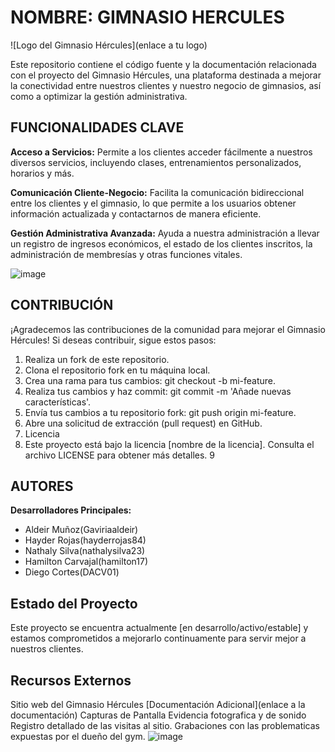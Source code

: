 # NOMBRE: GIMNASIO HERCULES

![Logo del Gimnasio Hércules](enlace a tu logo)

Este repositorio contiene el código fuente y la documentación relacionada con el proyecto del Gimnasio Hércules, una plataforma destinada a mejorar la conectividad entre nuestros clientes y nuestro negocio de gimnasios, así como a optimizar la gestión administrativa.

## FUNCIONALIDADES CLAVE

**Acceso a Servicios:**  Permite a los clientes acceder fácilmente a nuestros diversos servicios, incluyendo clases, entrenamientos personalizados, horarios y más.

**Comunicación Cliente-Negocio:**  Facilita la comunicación bidireccional entre los clientes y el gimnasio, lo que permite a los usuarios obtener información actualizada y contactarnos de manera eficiente.

**Gestión Administrativa Avanzada:**  Ayuda a nuestra administración a llevar un registro de ingresos económicos, el estado de los clientes inscritos, la administración de membresías y otras funciones vitales.

![image](https://github.com/hayderrojas84/GIMNASIO_/assets/115327530/3e7ab246-8690-4639-8ea3-9ca4b0fbf110)


## CONTRIBUCIÓN

¡Agradecemos las contribuciones de la comunidad para mejorar el Gimnasio Hércules! Si deseas contribuir, sigue estos pasos:

1. Realiza un fork de este repositorio.
2. Clona el repositorio fork en tu máquina local.
3. Crea una rama para tus cambios: git checkout -b mi-feature.
4. Realiza tus cambios y haz commit: git commit -m 'Añade nuevas características'.
5. Envía tus cambios a tu repositorio fork: git push origin mi-feature.
6. Abre una solicitud de extracción (pull request) en GitHub.
7. Licencia
8. Este proyecto está bajo la licencia [nombre de la licencia]. Consulta el archivo LICENSE para obtener más detalles.
9

## AUTORES

**Desarrolladores Principales:**

* Aldeir Muñoz(Gaviriaaldeir)
* Hayder Rojas(hayderrojas84)
* Nathaly Silva(nathalysilva23)
* Hamilton Carvajal(hamilton17)
* Diego Cortes(DACV01)
  


## Estado del Proyecto

Este proyecto se encuentra actualmente [en desarrollo/activo/estable] y estamos comprometidos a mejorarlo continuamente para servir mejor a nuestros clientes.


## Recursos Externos

Sitio web del Gimnasio Hércules
[Documentación Adicional](enlace a la documentación)
Capturas de Pantalla
Evidencia fotografica y de sonido
Registro detallado de las visitas al sitio.
Grabaciones con las problematicas expuestas por el dueño del gym.
![image](https://github.com/hayderrojas84/GIMNASIO_/assets/115327530/a0af2391-119e-4e70-b12e-c018986c6fc4)




